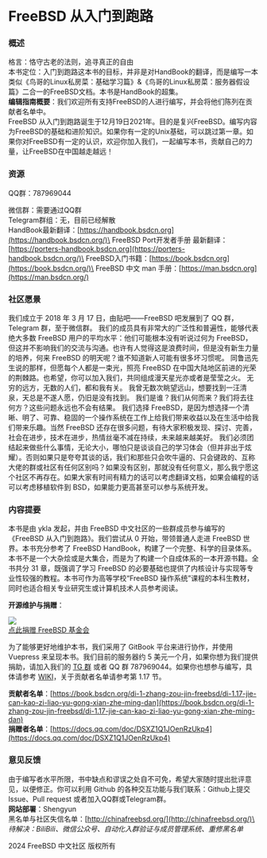 # FreeBSD 从入门到跑路

### 概述

格言：恪守古老的法则，追寻真正的自由\
本书定位：入门到跑路这本书的目标，并非是对HandBook的翻译，而是编写一本类似《鸟哥的Linux私房菜：基础学习篇》&《鸟哥的Linux私房菜：服务器假设篇》二合一的FreeBSD文档。本书是HandBook的超集。\
**编辑指南概要**：我们欢迎所有支持FreeBSD的人进行编写，并会将他们陈列在贡献者名单中。\
FreeBSD 从入门到跑路诞生于12月19日2021年。目的是复兴FreeBSD。编写内容为FreeBSD的基础和进阶知识。如果你有一定的Unix基础，可以跳过第一章。如果你对FreeBSD有一定的认识，欢迎你加入我们，一起编写本书，贡献自己的力量，让FreeBSD在中国越走越远！

### 资源

QQ群：787969044

微信群：需要通过QQ群\
Telegram群组：无，目前已经解散\
HandBook最新翻译：[https://handbook.bsdcn.org](https://handbook.bsdcn.org/)\
FreeBSD Port开发者手册 最新翻译：[https://porters-handbook.bsdcn.org](https://porters-handbook.bsdcn.org/)\
FreeBSD入门书籍：[https://book.bsdcn.org](https://book.bsdcn.org/)\
FreeBSD 中文 man 手册：[https://man.bsdcn.org](https://man.bsdcn.org/)

### 社区愿景

我们成立于 2018 年 3 月 17 日，由贴吧——FreeBSD 吧发展到了 QQ 群，Telegram 群，至于微信群。 我们的成员具有非常大的广泛性和普遍性，能够代表绝大多数 FreeBSD 用户的平均水平：他们可能根本没有听说过何为 FreeBSD，但这并不影响我们的交流与沟通。也许有人觉得这是浪费时间，但是没有新生力量的培养，何来 FreeBSD 的明天呢？谁不知道新人可能有很多坏习惯呢。 同鲁迅先生说的那样，但愿每个人都是一束光，照亮 FreeBSD 在中国大陆地区前进的光荣的荆棘路。也希望，你可以加入我们，共同组成漫天星光亦或者是莹莹之火。 无穷的远方，无数的人们，都和我有关。 我曾无数次眺望远山，想要找到一汪清泉，天总是不遂人愿，仍旧是没有找到。 我们是谁？我们从何而来？我们将去往何方？这些问题永远也不会有结果。 我们选择 FreeBSD，是因为想选择一个清晰、明了、可靠、稳固的一个操作系统在工作上给我们带来收益以及在生活中给我们带来乐趣。当然 FreeBSD 还存在很多问题，有待大家积极发现、探讨、完善，社会在进步，技术在进步，热情丝毫不减在持续，未来越来越美好。 我们必须团结起来做些什么事情，无论大小，哪怕只是谈谈自己的学习体会（但并非出于炫耀）。否则如果只是夸夸其谈的话，我们和那些只会吹牛逼的、只会键政的、互称大佬的群或社区有任何区别吗？如果没有区别，那就没有任何意义，那么我宁愿这个社区不再存在。如果大家有时间有精力的话可以考虑翻译文档，如果会编程的话可以考虑移植软件到 BSD，如果能力更高甚至可以参与系统开发。

### 内容提要

本书是由 ykla 发起，并由 FreeBSD 中文社区的一些群成员参与编写的《FreeBSD 从入门到跑路》。我们尝试从 0 开始，带领普通人走进 FreeBSD 世界。本书充分参考了 FreeBSD HandBook，构建了一个完整、科学的目录体系。本书不是一个大杂烩或是大集合，而是为了构建一个自成体系的一本开源书籍。全书共分 31 章，既强调了学习 FreeBSD 的必要基础也提供了内核设计与实现等专业性较强的教程。本书可作为高等学校“FreeBSD 操作系统”课程的本科生教材，同时也适合相关专业研究生或计算机技术人员参考阅读。

**开源维护与捐赠**：&#x20;

![](.gitbook/assets/proud\_donor.png)\
[点此捐赠 FreeBSD 基金会](https://freebsdfoundation.org/donate)

为了能够更好地维护本书，我们采用了 GitBook 平台来进行协作，并使用 Vuepress 来呈现本书。我们目前的服务器约 5 美元一个月，如果你想为我们提供捐助，请加入我们的 [TG 群](https://t.me/freebsdba) 或者 QQ 群 787969044。如果你也想参与编写，具体请参考 [WIKI](https://github.com/FreeBSD-Ask/FreeBSD-Ask/wiki/%E3%80%8AFreeBSD-%E4%BB%8E%E5%85%A5%E9%97%A8%E5%88%B0%E8%B7%91%E8%B7%AF%E3%80%8B%E7%BC%96%E8%BE%91%E6%8C%87%E5%8D%97)，关于贡献者名单请参考第 1.17 节。

**贡献者名单**：[https://book.bsdcn.org/di-1-zhang-zou-jin-freebsd/di-1.17-jie-can-kao-zi-liao-yu-gong-xian-zhe-ming-dan](https://book.bsdcn.org/di-1-zhang-zou-jin-freebsd/di-1.17-jie-can-kao-zi-liao-yu-gong-xian-zhe-ming-dan) \
&#x20;**捐赠者名单**：​[https://docs.qq.com/doc/DSXZ1Q1JOenRzUkp4](https://docs.qq.com/doc/DSXZ1Q1JOenRzUkp4) ​

### 意见反馈

由于编写者水平所限，书中缺点和谬误之处自不可免，希望大家随时提出批评意见，以便修正。你可以利用 Github 的各种交互功能与我们联系：Github上提交 Issue、Pull request 或者加入QQ群或Telegram群。\
**网站部署**：Shengyun\
黑名单与社区失信名单：[http://chinafreebsd.org/](http://chinafreebsd.org/)\
_待解决：BiliBili、微信公众号、自动化入群验证与成员管理系统、重修黑名单_

2024 FreeBSD 中文社区 版权所有
